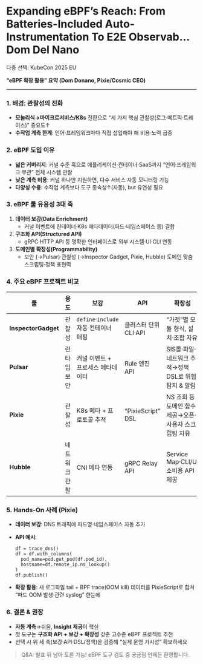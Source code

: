 # Expanding eBPF’s Reach: From Batteries-Included Auto-Instrumentation To E2E Observab... Dom Del Nano

다중 선택: KubeCon 2025 EU

**“eBPF 확장 활용” 요약 (Dom Donano, Pixie/Cosmic CEO)**

---

### 1. 배경: 관찰성의 진화

- **모놀리식→마이크로서비스/K8s** 전환으로 “세 가지 핵심 관찰성(로그·메트릭·트레이스)” 중요도↑
- **수작업 계측 한계**: 언어·프레임워크마다 직접 삽입해야 해 비용·노력 급증

### 2. eBPF 도입 이유

- **넓은 커버리지**: 커널 수준 훅으로 애플리케이션·컨테이너·SaaS까지 “언어·프레임워크 무관” 전체 시스템 관찰
- **낮은 계측 비용**: 커널 하나만 지원하면, 다수 서비스 자동 모니터링 가능
- **다양성 수용**: 수작업 계측보다 도구 종속성↑(자동), but 유연성 필요

### 3. eBPF 툴 유용성 3대 축

1. **데이터 보강(Data Enrichment)**
    - 커널 이벤트에 컨테이너·K8s 메타데이터(파드·네임스페이스 등) 결합
2. **구조화 API(Structured API)**
    - gRPC·HTTP API 등 명확한 인터페이스로 외부 시스템·UI·CLI 연동
3. **도메인별 확장성(Programmability)**
    - 보안 (→Pulsar)·관찰성 (→Inspector Gadget, Pixie, Hubble) 도메인 맞춤 스크립팅·정책 표현력

### 4. 주요 eBPF 프로젝트 비교

| 툴 | 용도 | 보강 | API | 확장성 |
| --- | --- | --- | --- | --- |
| **InspectorGadget** | 관찰성 | `define`·`include` 자동 컨테이너 매핑 | 클러스터 단위 CLI·API | “가젯”별 모듈 형식, 설치·조합 자유 |
| **Pulsar** | 런타임 보안 | 커널 이벤트 + 프로세스 메타데이터 | Rule 엔진 API | SIS콜·파일·네트워크 추적→정책 DSL로 위협 탐지 & 알림 |
| **Pixie** | 관찰성 | K8s 메타 + 프로토콜 추적 | “PixieScript” DSL | NS 조회 등 도메인 함수 제공→오픈·사용자 스크립팅 자유 |
| **Hubble** | 네트워크 관찰 | CNI 메타 연동 | gRPC Relay API | Service Map·CLI/UI 소비용 API 제공 |

### 5. Hands-On 사례 (Pixie)

- **데이터 보강**: DNS 트래픽에 파드명·네임스페이스 자동 추가
- **API 예시**:
    
    ```
    df = trace_dns()
    df = df.with_columns(
      pod_name=pod.get_pod(df.pod_id),
      hostname=df.remote_ip.ns_lookup()
    )
    df.publish()
    
    ```
    
- **확장 활용**: 새 로그파일 tail + BPF trace(OOM kill) 데이터를 PixieScript로 합쳐 “파드 OOM 발생·관련 syslog” 한눈에

### 6. 결론 & 권장

- **자동 계측**→쉬움, **Insight 제공**이 핵심
- 첫 도구는 **구조화 API + 보강 + 확장성** 갖춘 고수준 eBPF 프로젝트 추천
- 선택 시 위 세 축(보강·API·DSL/정책)을 검증해 “실제 운영 가시성” 확보하세요

> Q&A: 발표 뒤 남아 토론 가능! eBPF 도구 검토 중 궁금점 언제든 환영합니다.
>